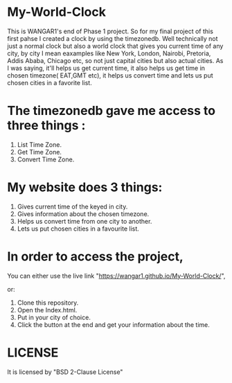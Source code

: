# My-World-Clock

This is WANGAR1's end of Phase 1 project.
So for my final project of this first pahse I created a clock by using the timezonedb. 
Well technically not just a normal clock but also a world clock that gives you current time of any city, by city I mean eaxamples like New York, London, Nairobi, Pretoria, Addis Ababa, Chicago etc, so not just capital cities but also actual cities. 
As I was saying, it'll helps us get current time, it also helps us get time in chosen timezone( EAT,GMT etc), it helps us convert time and lets us put chosen cities in a favorite list.
# The timezonedb gave me access to three things :

1. List Time Zone.
2. Get Time Zone.
3. Convert Time Zone.

# My website does 3 things:

1. Gives current time of the keyed in city.
2. Gives information about the chosen timezone.
3. Helps us convert time from one city to another.
4. Lets us put chosen cities in a favourite list.

# In order to access the project, 

You can either use the live link "https://wangar1.github.io/My-World-Clock/",

or:

1. Clone this repository.
2. Open the Index.html.
3. Put in your city of choice.
4. Click the button at the end and get your information about the time.

# LICENSE

It is licensed by "BSD 2-Clause License"
